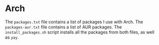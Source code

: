 # Arch

The `packages.txt` file contains a list of packages I use with Arch. The `packages-aur.txt` file contains a list of AUR packages. The `install_packages.sh` script installs all the packages from both files, as well as `yay`.